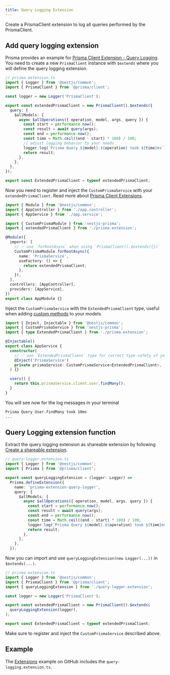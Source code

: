 ```yaml
---
title: Query Logging Extension
---
```


Create a PrismaClient extension to log all queries performed by the PrismaClient.

## Add query logging extension

Prisma provides an example for [Prisma Client Extension - Query Logging](https://github.com/prisma/prisma-client-extensions/tree/main/query-logging). You need to create a new `PrismaClient` instance with `$extends` where you will define the query logging extension.

```ts
// prisma.extension.ts
import { Logger } from '@nestjs/common';
import { PrismaClient } from '@prisma/client';

const logger = new Logger('PrismaClient');

export const extendedPrismaClient = new PrismaClient().$extends({
  query: {
    $allModels: {
      async $allOperations({ operation, model, args, query }) {
        const start = performance.now();
        const result = await query(args);
        const end = performance.now();
        const time = Math.ceil((end - start) * 100) / 100;
        // adjust logging behavior to your needs
        logger.log(`Prisma Query ${model}.${operation} took ${time}ms`);
        return result;
      },
    },
  },
});

export const ExtendedPrismaClient = typeof extendedPrismaClient;
```

Now you need to register and inject the `CustomPrismaService` with your `extendedPrismaClient`. Read more about [Prisma Client Extensions](/docs/prisma-client-extensions).

```ts
import { Module } from '@nestjs/common';
import { AppController } from './app.controller';
import { AppService } from './app.service';

import { CustomPrismaModule } from 'nestjs-prisma';
import { extendedPrismaClient } from './prisma.extension';

@Module({
  imports: [
    // ✅ use `forRootAsync` when using `PrismaClient().$extends({})`
    CustomPrismaModule.forRootAsync({
      name: 'PrismaService',
      useFactory: () => {
        return extendedPrismaClient;
      },
    }),
  ],
  controllers: [AppController],
  providers: [AppService],
})
export class AppModule {}
```

Inject the `CustomPrismaService` with the `ExtendedPrismaClient` type, useful when adding [custom methods](http://localhost:4321/docs/prisma-client-extensions#create-prisma-extension) to your models.

```ts
import { Inject, Injectable } from '@nestjs/common';
import { CustomPrismaService } from 'nestjs-prisma';
import { type ExtendedPrismaClient } from './prisma.extension';

@Injectable()
export class AppService {
  constructor(
    // ✅ use `ExtendedPrismaClient` type for correct type-safety of your extended PrismaClient
    @Inject('PrismaService')
    private prismaService: CustomPrismaService<ExtendedPrismaClient>,
  ) {}

  users() {
    return this.prismaService.client.user.findMany();
  }
}
```

You will see now for the log messages in your terminal

```bash
Prisma Query User.findMany took 10ms
...
```

## Query Logging extension function

Extract the query logging extension as shareable extension by following [Create a shareable extension](https://www.prisma.io/docs/orm/prisma-client/client-extensions/shared-extensions#create-a-shareable-extension).

```ts
// query-logger.extension.ts
import { Logger } from '@nestjs/common';
import { Prisma } from '@prisma/client';

export const queryLoggingExtension = (logger: Logger) =>
  Prisma.defineExtension({
    name: 'prisma-extension-query-logger',
    query: {
      $allModels: {
        async $allOperations({ operation, model, args, query }) {
          const start = performance.now();
          const result = await query(args);
          const end = performance.now();
          const time = Math.ceil((end - start) * 100) / 100;
          logger.log(`Prisma Query ${model}.${operation} took ${time}ms`);
          return result;
        },
      },
    },
  });
```

Now you can import and use `queryLoggingExtension(new Logger(...))` in `$extends(...)`.

```ts
// prisma.extension.ts
import { Logger } from '@nestjs/common';
import { PrismaClient } from '@prisma/client';
import { queryLoggingExtension } from './query-logger.extension';

const logger = new Logger('PrismaClient');

export const extendedPrismaClient = new PrismaClient().$extends(
  queryLoggingExtension(logger),
);

export const ExtendedPrismaClient = typeof extendedPrismaClient;
```

Make sure to register and inject the `CustomPrismaService` described above.

## Example

The [Extensions](https://github.com/notiz-dev/nestjs-prisma/blob/main/examples/extensions/src/query-logging.extension.ts) example on GitHub includes the `query-logging.extension.ts`.
